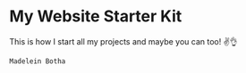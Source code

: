 # My Website Starter Kit

This is how I start all my projects and maybe you can too! ✌👌


```
Madelein Botha
```